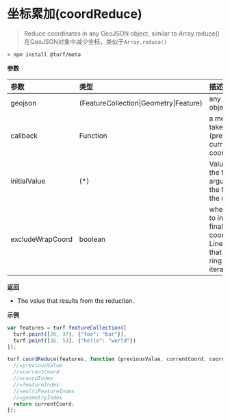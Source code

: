 # 坐标累加(coordReduce)

> Reduce coordinates in any GeoJSON object, similar to Array.reduce()
> 在GeoJSON对象中减少坐标，类似于`Array.reduce()`

```text
> npm install @turf/meta
```

**参数**

| 参数             | 类型                                   | 描述                                                         |
| :--------------- | :------------------------------------- | :----------------------------------------------------------- |
| geojson          | (FeatureCollection\|Geometry\|Feature) | any GeoJSON object                                           |
| callback         | Function                               | a method that takes (previousValue, currentCoord, coordIndex) |
| initialValue     | (*)                                    | Value to use as the first argument to the first call of the callback. |
| excludeWrapCoord | boolean                                | whether or not to include the final coordinate of LinearRings that wraps the ring in its iteration. |

**返回**

- The value that results from the reduction.

**示例**

```js
var features = turf.featureCollection([
  turf.point([26, 37], {"foo": "bar"}),
  turf.point([36, 53], {"hello": "world"})
]);

turf.coordReduce(features, function (previousValue, currentCoord, coordIndex, featureIndex, multiFeatureIndex, geometryIndex) {
  //=previousValue
  //=currentCoord
  //=coordIndex
  //=featureIndex
  //=multiFeatureIndex
  //=geometryIndex
  return currentCoord;
});
```